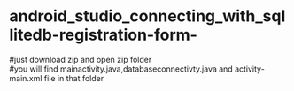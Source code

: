# android_studio_connecting_with_sqllitedb-registration-form- 
#just download zip and open  zip folder  
#you will find mainactivity.java,databaseconnectivty.java and activity-main.xml file in that folder
